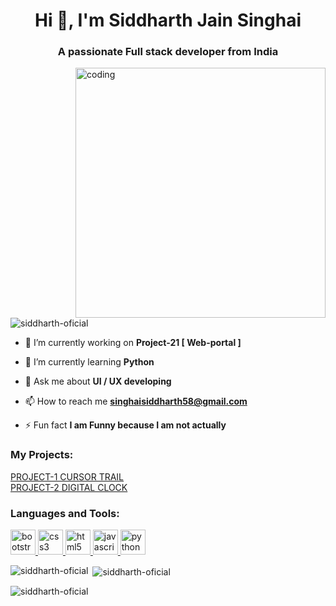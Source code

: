 <h1 align="center">Hi 👋, I'm Siddharth Jain Singhai</h1>
<h3 align="center">A passionate Full stack developer from India</h3>
<img align="right" alt="coding" src="https://miro.medium.com/max/1360/1*IRGHmiGsa16stedQvIaZfw.gif" width="400">

<p align="left"> <img src="https://komarev.com/ghpvc/?username=siddharth-oficial&label=Profile%20views&color=0e75b6&style=flat" alt="siddharth-oficial" /> </p>

- 🔭 I’m currently working on **Project-21 [ Web-portal ]**

- 🌱 I’m currently learning **Python**

- 💬 Ask me about **UI / UX developing**

- 📫 How to reach me **singhaisiddharth58@gmail.com**

- ⚡ Fun fact **I am Funny because I am not actually**

<h3 align="left">My Projects:</h3>
<p align="left">
<a href="https://siddharth-oficial.github.io/Siddharth-Oficial/Project%201%20CURSOR%20TRAIL/Cursor%20Trail.html" target="_blank"> PROJECT-1 CURSOR TRAIL </a> <br>
<a href="https://siddharth-oficial.github.io/Siddharth-Oficial/Project%202%20DIGITAL%20CLOCK/digiClock.html" target="_blank"> PROJECT-2 DIGITAL CLOCK </a>
</p>

<!--
<h3 align="left">Connect with me:</h3>
<p align="left">
<a href="https://www.facebook.com/profile.php?id=100089005973291" target="blank"><img align="center" src="https://i.pinimg.com/originals/11/8f/29/118f29a851cdb9e65bcbf47673b3067b.jpg" alt="siddharth singhai" height="30" width="40" /></a> 
<a href="https://www.instagram.com/sidddharth_jain_singhai/" target="blank"><img align="center" src="https://cdn.dribbble.com/users/411475/screenshots/13265096/media/604401ae24a086c3739f4ebcdbc4e792.png" alt="mr_programming_ig" height="30" width="40" /></a> 
<a href="https://www.youtube.com/channel/UC7st_LK25LxpJi86YXsoBSg" target="blank"><img align="center" src="https://cdn.dribbble.com/users/411475/screenshots/13751544/youtube_1.3_af_4x.png" alt="mr programming" height="30" width="40" /></a>
</p>
-->

<h3 align="left">Languages and Tools:</h3>
<p align="left"> <a href="https://getbootstrap.com" target="_blank" rel="noreferrer"> <img src="https://miro.medium.com/max/400/1*onZhQJU7A3ab6V1sHfMRkQ.jpeg" alt="bootstrap" width="40" height="40"/> </a> 
<a href="https://www.w3schools.com/css/" target="_blank" rel="noreferrer"> <img src="https://cdn.pixabay.com/photo/2017/08/05/11/16/logo-2582747_1280.png" alt="css3" width="40" height="40"/> </a> 
<a href="https://www.w3.org/html/" target="_blank" rel="noreferrer"> <img src="https://cdn.pixabay.com/photo/2017/08/05/11/16/logo-2582748_640.png" alt="html5" width="40" height="40"/> </a> 
<a href="https://developer.mozilla.org/en-US/docs/Web/JavaScript" target="_blank" rel="noreferrer"> <img src="https://upload.wikimedia.org/wikipedia/commons/thumb/9/99/Unofficial_JavaScript_logo_2.svg/480px-Unofficial_JavaScript_logo_2.svg.png" alt="javascript" width="40" height="40"/> </a>
<a href="https://www.python.org" target="_blank" rel="noreferrer"> <img src="https://ih1.redbubble.net/image.2189776526.6167/ur,pin_large_front,square,600x600.jpg" alt="python" width="40" height="40"/> </a> </p>


<p><img align="left" src="https://github-readme-stats.vercel.app/api/top-langs?username=siddharth-oficial&show_icons=true&locale=en&layout=compact" alt="siddharth-oficial" /></p>

<p>&nbsp;<img align="center" src="https://github-readme-stats.vercel.app/api?username=siddharth-oficial&show_icons=true&locale=en" alt="siddharth-oficial" /></p>

<p><img align="center" src="https://github-readme-streak-stats.herokuapp.com/?user=siddharth-oficial&" alt="siddharth-oficial" /></p>
